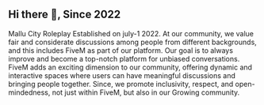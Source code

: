 ## Hi there 👋, Since 2022 

Mallu City Roleplay Established on july-1 2022.
At our community, we value fair and considerate discussions among people from different backgrounds, and this includes FiveM as part of our platform. Our goal is to always improve and become a top-notch platform for unbiased conversations. FiveM adds an exciting dimension to our community, offering dynamic and interactive spaces where users can have meaningful discussions and bringing people together. Since, we promote inclusivity, respect, and open-mindedness, not just within FiveM, but also in our Growing community.


<!--

**Here are some ideas to get you started:**

🙋‍♀️ A short introduction - what is your organization all about?
🌈 Contribution guidelines - how can the community get involved?
👩‍💻 Useful resources - where can the community find your docs? Is there anything else the community should know?
🍿 Fun facts - what does your team eat for breakfast?
🧙 Remember, you can do mighty things with the power of [Markdown](https://docs.github.com/github/writing-on-github/getting-started-with-writing-and-formatting-on-github/basic-writing-and-formatting-syntax)
-->
